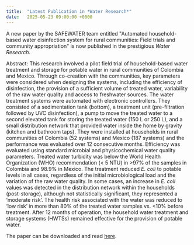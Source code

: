 ```yaml
---
title:  "Latest Publication in *Water Research*"
date:   2025-05-23 09:00:00 +0000
---
```


A new paper by the SAFEWATER team entitled "Automated household-based water disinfection system for rural communities: Field trials and community appropriation" is now published in the prestigious *Water Research*.

Abstract: This research involved a pilot field trial of household-based water treatment and storage for potable water in rural communities of Colombia and Mexico. Through co-creation with the communities, key parameters were considered when designing the systems, including the efficiency of disinfection, the provision of a sufficient volume of treated water, variability of the raw water quality and access to freshwater sources. The water treatment systems were automated with electronic controllers. They consisted of a sedimentation tank (bottom), a treatment unit (pre-filtration followed by UVC disinfection), a pump to move the treated water to a second elevated tank for storing the treated water (150 L or 250 L), and a small distribution network that provided water inside the home by gravity (kitchen and bathroom taps). They were installed at households in rural communities of Colombia (52 systems) and Mexico (187 systems) and the performance was evaluated over 12 consecutive months. Efficiency was evaluated using standard microbial and physicochemical water quality parameters. Treated water turbidity was below the World Health Organization (WHO) recommendation (< 5 NTU) in >97% of the samples in Colombia and 98.9% in Mexico. The treatment reduced *E. coli* to potable levels in all cases, regardless of the initial microbiological load and the variation of the raw water quality. In some cases, an increase in *E. coli* values was detected in the distribution network within the households (post-storage), although not statistically significant, they represented a ‘moderate risk’. The health risk associated with the water was reduced to ‘low risk’ in more than 80% of the treated water samples vs. <10% before treatment. After 12 months of operation, the household water treatment and storage systems (HWTSs) remained effective for the provision of potable water.

The paper can be downloaded and read [here](https://doi.org/10.1016/j.watres.2025.123888).

